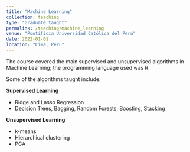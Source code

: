 ```yaml
---
title: "Machine Learning"
collection: teaching
type: "Graduate taught"
permalink: /teaching/machine_learning
venue: "Pontificia Universidad Católica del Perú"
date: 2022-01-01
location: "Lima, Peru"
---
```


The course covered the main supervised and unsupervised algorithms in Machine Learning; the programming language used was R.

Some of the algorithms taught include:

**Supervised Learning**

- Ridge and Lasso Regression
- Decision Trees, Bagging, Random Forests, Boosting, Stacking

**Unsupervised Learning**

- k-means
- Hierarchical clustering
- PCA
